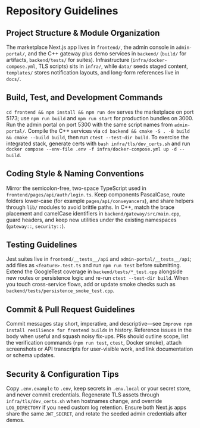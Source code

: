# Repository Guidelines

## Project Structure & Module Organization
The marketplace Next.js app lives in `frontend/`, the admin console in `admin-portal/`, and the C++ gateway plus demo services in `backend/` (`build/` for artifacts, `backend/tests/` for suites). Infrastructure (`infra/docker-compose.yml`, TLS scripts) sits in `infra/`, while `data/` seeds staged content, `templates/` stores notification layouts, and long-form references live in `docs/`.

## Build, Test, and Development Commands
`cd frontend && npm install && npm run dev` serves the marketplace on port 5173; use `npm run build` and `npm run start` for production bundles on 3000. Run the admin portal on port 5300 with the same script names from `admin-portal/`. Compile the C++ services via `cd backend && cmake -S . -B build && cmake --build build`, then run `ctest --test-dir build`. To exercise the integrated stack, generate certs with `bash infra/tls/dev_certs.sh` and run `docker compose --env-file .env -f infra/docker-compose.yml up -d --build`.

## Coding Style & Naming Conventions
Mirror the semicolon-free, two-space TypeScript used in `frontend/pages/api/auth/login.ts`. Keep components PascalCase, route folders lower-case (for example `pages/api/conveyancers`), and share helpers through `lib/` modules to avoid brittle paths. In C++, match the brace placement and camelCase identifiers in `backend/gateway/src/main.cpp`, guard headers, and keep new utilities under the existing namespaces (`gateway::`, `security::`).

## Testing Guidelines
Jest suites live in `frontend/__tests__/api` and `admin-portal/__tests__/api`; add files as `<feature>.test.ts` and run `npm run test` before submitting. Extend the GoogleTest coverage in `backend/tests/*_test.cpp` alongside new routes or persistence logic and re-run `ctest --test-dir build`. When you touch cross-service flows, add or update smoke checks such as `backend/tests/persistence_smoke_test.cpp`.

## Commit & Pull Request Guidelines
Commit messages stay short, imperative, and descriptive—see `Improve npm install resilience for frontend builds` in history. Reference issues in the body when useful and squash noisy fix-ups. PRs should outline scope, list the verification commands (`npm run test`, `ctest`, Docker smoke), attach screenshots or API transcripts for user-visible work, and link documentation or schema updates.

## Security & Configuration Tips
Copy `.env.example` to `.env`, keep secrets in `.env.local` or your secret store, and never commit credentials. Regenerate TLS assets through `infra/tls/dev_certs.sh` when hostnames change, and override `LOG_DIRECTORY` if you need custom log retention. Ensure both Next.js apps share the same `JWT_SECRET`, and rotate the seeded admin credentials after demos.
